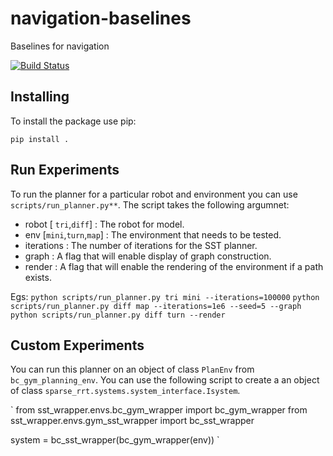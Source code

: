 # navigation-baselines
Baselines for navigation


[![Build Status](https://travis-ci.com/jacobjohnson-bc/navigation-baselines.svg?branch=master)](https://travis-ci.com/jacobjohnson-bc/navigation-baselines)


## Installing
To install the package use pip:

`pip install .`

## Run Experiments

To run the planner for a particular robot and environment you can use `scripts/run_planner.py**`. The script takes the following argumnet:
- robot [ `tri`,`diff`] : The robot for model.
- env [`mini`,`turn`,`map`] : The environment that needs to be tested.
- iterations : The number of iterations for the SST planner.
- graph : A flag that will enable display of graph construction.
- render : A flag that will enable the rendering of the environment if a path exists.

Egs:
`python scripts/run_planner.py tri mini --iterations=100000`
`python scripts/run_planner.py diff map --iterations=1e6 --seed=5 --graph`
`python scripts/run_planner.py diff turn --render`

## Custom Experiments

You can run this planner on an object of class `PlanEnv` from `bc_gym_planning_env`. You can use the following script to create a an object of class `sparse_rrt.systems.system_interface.Isystem`.

`
from sst_wrapper.envs.bc_gym_wrapper import bc_gym_wrapper
from sst_wrapper.envs.gym_sst_wrapper import bc_sst_wrapper

system = bc_sst_wrapper(bc_gym_wrapper(env))
`
